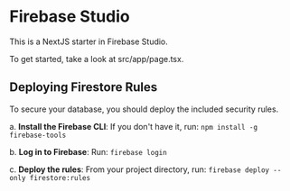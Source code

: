 
# Firebase Studio

This is a NextJS starter in Firebase Studio.

To get started, take a look at src/app/page.tsx.

## Deploying Firestore Rules

To secure your database, you should deploy the included security rules.

a. **Install the Firebase CLI**:
If you don't have it, run: `npm install -g firebase-tools`

b. **Log in to Firebase**:
Run: `firebase login`

c. **Deploy the rules**:
From your project directory, run: `firebase deploy --only firestore:rules`
